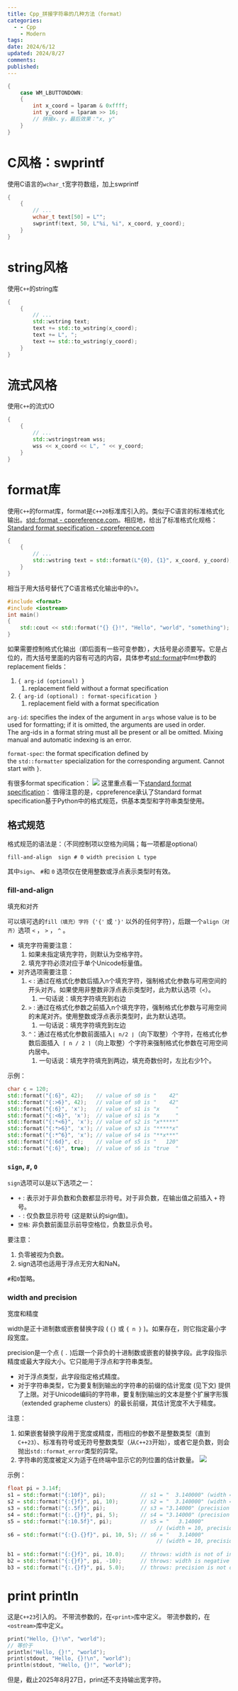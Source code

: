 ```yaml
---
title: Cpp_拼接字符串的几种方法（format）
categories:
  - - Cpp
    - Modern
tags: 
date: 2024/6/12
updated: 2024/8/27
comments: 
published:
---
```


```cpp
{
    case WM_LBUTTONDOWN:
    {
        int x_coord = lparam & 0xffff;
        int y_coord = lparam >> 16;
        // 拼接x、y，最后效果："x, y"
    }
}
```
# C风格：swprintf
使用C语言的`wchar_t`宽字符数组，加上swprintf
```cpp
{
    {
        // ...
        wchar_t text[50] = L"";
        swprintf(text, 50, L"%i, %i", x_coord, y_coord);
    }
}
```
# string风格
使用`C++`的string库
```cpp
{
    {
        // ...
        std::wstring text;
        text += std::to_wstring(x_coord);
        text += L", ";
        text += std::to_wstring(y_coord);
    }
}
```
# 流式风格
使用`C++`的流式IO
```cpp
{
    {
        // ...
        std::wstringstream wss;
        wss << x_coord << L", " << y_coord;
    }
}
```
# format库
使用`C++`的format库，format是`C++20`标准库引入的。类似于C语言的标准格式化输出。[std::format - cppreference.com](https://en.cppreference.com/w/cpp/utility/format/format)。相应地，给出了标准格式化规格：[Standard format specification - cppreference.com](https://en.cppreference.com/w/cpp/utility/format/spec)
```cpp
{
    {
        // ...
        std::wstring text = std::format(L"{0}, {1}", x_coord, y_coord);
    }
}
```
相当于用大括号替代了C语言格式化输出中的`%?`。
```cpp
#include <format>
#include <iostream>
int main()
{
    std::cout << std::format("{} {}!", "Hello", "world", "something");
}
```
如果需要控制格式化输出（即后面有一些可变参数），大括号是必须要写。它是占位的，而大括号里面的内容有可选的内容，具体参考[std::format](https://en.cppreference.com/w/cpp/utility/format/format)中fmt参数的replacement fields：
1. `{ arg-id (optional) }`
    1. replacement field without a format specification
2. `{ arg-id (optional) : format-specification }`
    1. replacement field with a format specification

`arg-id`: specifies the index of the argument in `args` whose value is to be used for formatting; if it is omitted, the arguments are used in order. The arg-id ﻿s in a format string must all be present or all be omitted. Mixing manual and automatic indexing is an error.

`format-spec`: the format specification defined by the `std::formatter` specialization for the corresponding argument. Cannot start with `}`.

有很多format specification：
![](../../images/Cpp_拼接字符串的几种方法（format）/image-20240827042103155.png)
这里重点看一下[standard format specification](https://en.cppreference.com/w/cpp/utility/format/spec "cpp/utility/format/spec")：
值得注意的是，cppreference承认了Standard format specification基于Python中的格式规范，供基本类型和字符串类型使用。
## 格式规范
格式规范的语法是：（不同控制项以空格为间隔；每一项都是optional）
```
fill-and-align ﻿ sign # 0 width precision L type
```
其中`sign`、 `#`和 `0` 选项仅在使用整数或浮点表示类型时有效。
### fill-and-align
填充和对齐

可以填可选的`fill（填充）字符`（`'{'` 或 `'}'` 以外的任何字符），后跟一个`align（对齐）`选项 `<` ， `>` ， `^` 。
* 填充字符需要注意：
    1. 如果未指定填充字符，则默认为空格字符。
    2. 填充字符必须对应于单个Unicode标量值。
* 对齐选项需要注意：
    1. `<` : 通过在格式化参数后插入n个填充字符，强制格式化参数与可用空间的开头对齐。如果使用非整数非浮点表示类型时，此为默认选项（`<`）。
        1. 一句话说：填充字符填充到右边
    2. `>` : 通过在格式化参数之前插入n个填充字符，强制格式化参数与可用空间的末尾对齐。使用整数或浮点表示类型时，此为默认选项。
        1. 一句话说：填充字符填充到左边
    3. `^`：通过在格式化参数前面插入`⌊ n/2 ⌋`（向下取整）个字符，在格式化参数后面插入` ⌈ n / 2 ⌉`（向上取整）个字符来强制格式化参数在可用空间内居中。
        1. 一句话说：填充字符填充到两边，填充奇数份时，左比右少1个。

示例：
```cpp
char c = 120;
std::format("{:6}", 42);    // value of s0 is "    42"
std::format("{:>6}", 42);   // value of s0 is "    42"
std::format("{:6}", 'x');   // value of s1 is "x     "
std::format("{:<6}", 'x');  // value of s1 is "x     "
std::format("{:*<6}", 'x'); // value of s2 is "x*****"
std::format("{:*>6}", 'x'); // value of s3 is "*****x"
std::format("{:*^6}", 'x'); // value of s4 is "**x***"
std::format("{:6d}", c);    // value of s5 is "   120"
std::format("{:6}", true);  // value of s6 is "true  "
```
### `sign`, `#`, `0`

`sign`选项可以是以下选项之一：
- `+` : 表示对于非负数和负数都显示符号。对于非负数，在输出值之前插入 `+` 符号。
- `-` : 仅负数显示符号 (这是默认的sign值)。
- `空格`: 非负数前面显示前导空格位，负数显示负号。

要注意：
1. 负零被视为负数。
2. sign选项也适用于浮点无穷大和NaN。

`#`和`0`暂略。
### width and precision
宽度和精度

width是正十进制数或嵌套替换字段 ( `{}` 或 `{ n }` )。如果存在，则它指定最小字段宽度。

precision是一个点 ( `.` )后跟一个非负的十进制数或嵌套的替换字段。此字段指示精度或最大字段大小。它只能用于浮点和字符串类型。
* 对于浮点类型，此字段指定格式精度。
* 对于字符串类型，它为要复制到输出的字符串的前缀的估计宽度 (见下文) 提供了上限。对于Unicode编码的字符串，要复制到输出的文本是整个扩展字形簇（extended grapheme clusters）的最长前缀，其估计宽度不大于精度。

注意：
1. 如果嵌套替换字段用于宽度或精度，而相应的参数不是整数类型（直到`C++23`）、标准有符号或无符号整数类型（从`C++23`开始），或者它是负数，则会抛出`std::format_error`类型的异常。
2. 字符串的宽度被定义为适于在终端中显示它的列位置的估计数量。
![](../../images/Cpp_拼接字符串的几种方法（format）/image-20240827053920009.png)

示例：
```cpp
float pi = 3.14f;
s1 = std::format("{:10f}", pi);           // s1 = "  3.140000" (width = 10)
s2 = std::format("{:{}f}", pi, 10);       // s2 = "  3.140000" (width = 10)
s3 = std::format("{:.5f}", pi);           // s3 = "3.14000" (precision = 5)
s4 = std::format("{:.{}f}", pi, 5);       // s4 = "3.14000" (precision = 5)
s5 = std::format("{:10.5f}", pi);         // s5 = "   3.14000"
                                               // (width = 10, precision = 5)
s6 = std::format("{:{}.{}f}", pi, 10, 5); // s6 = "   3.14000"
                                               // (width = 10, precision = 5)
 
b1 = std::format("{:{}f}", pi, 10.0);     // throws: width is not of integral type 
b2 = std::format("{:{}f}", pi, -10);      // throws: width is negative
b3 = std::format("{:.{}f}", pi, 5.0);     // throws: precision is not of integral type
```
# print println
这是`C++23`引入的。
不带流参数的，在`<print>`库中定义。
带流参数的，在`<ostream>`库中定义。

```cpp
print("Hello, {}!\n", "world");
// 等价于
println("Hello, {}!", "world");
print(stdout, "Hello, {}!\n", "world");
println(stdout, "Hello, {}!", "world");
```
但是，截止2025年8月27日，print还不支持输出宽字符。